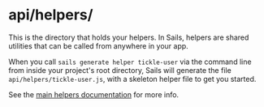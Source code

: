 # api/helpers/

This is the directory that holds your helpers.  In Sails, helpers are shared utilities that can be called from anywhere in your app.

When you call `sails generate helper tickle-user` via the command line from inside your project's root directory, Sails will generate the file `api/helpers/tickle-user.js`, with a skeleton helper file to get you started.

See the [main helpers documentation](http://sailsjs.com/docmentation/concepts/helpers) for more info.


<docmeta name="displayName" value="helpers">
